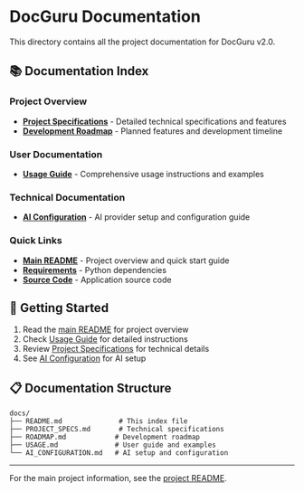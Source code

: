 # DocGuru Documentation

This directory contains all the project documentation for DocGuru v2.0.

## 📚 Documentation Index

### Project Overview
- **[Project Specifications](PROJECT_SPECS.md)** - Detailed technical specifications and features
- **[Development Roadmap](ROADMAP.md)** - Planned features and development timeline

### User Documentation  
- **[Usage Guide](USAGE.md)** - Comprehensive usage instructions and examples

### Technical Documentation
- **[AI Configuration](AI_CONFIGURATION.md)** - AI provider setup and configuration guide

### Quick Links
- **[Main README](../README.md)** - Project overview and quick start guide
- **[Requirements](../requirements.txt)** - Python dependencies
- **[Source Code](../src/)** - Application source code

## 🚀 Getting Started

1. Read the [main README](../README.md) for project overview
2. Check [Usage Guide](USAGE.md) for detailed instructions  
3. Review [Project Specifications](PROJECT_SPECS.md) for technical details
4. See [AI Configuration](AI_CONFIGURATION.md) for AI setup

## 📋 Documentation Structure

```
docs/
├── README.md              # This index file
├── PROJECT_SPECS.md       # Technical specifications
├── ROADMAP.md            # Development roadmap  
├── USAGE.md              # User guide and examples
└── AI_CONFIGURATION.md   # AI setup and configuration
```

---

For the main project information, see the [project README](../README.md).